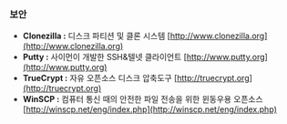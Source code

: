 ### 보안

* **Clonezilla :** 디스크 파티션 및 클론 시스템  [http://www.clonezilla.org](http://www.clonezilla.org)
* **Putty :** 사이먼이 개발한 SSH&텔넷 클라이언트 [http://www.putty.org](http://www.putty.org)
* **TrueCrypt :** 자유 오픈소스 디스크 압축도구 [http://truecrypt.org](http://truecrypt.org)
* **WinSCP :** 컴퓨터 통신 때의 안전한 파일 전송을 위한 윈동우용 오픈소스 [http://winscp.net/eng/index.php](http://winscp.net/eng/index.php)



